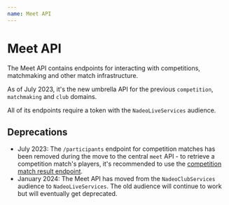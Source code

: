```yaml
---
name: Meet API
---
```


# Meet API

The Meet API contains endpoints for interacting with competitions, matchmaking and other match infrastructure.

As of July 2023, it's the new umbrella API for the previous `competition`, `matchmaking` and `club` domains.

All of its endpoints require a token with the `NadeoLiveServices` audience.

## Deprecations

- July 2023: The `/participants` endpoint for competition matches has been removed during the move to the central `meet` API - to retrieve a competition match's players, it's recommended to use the [competition match result endpoint](/meet/competition-matches/results).
- January 2024: The Meet API has moved from the `NadeoClubServices` audience to `NadeoLiveServices`. The old audience will continue to work but will eventually get deprecated.
